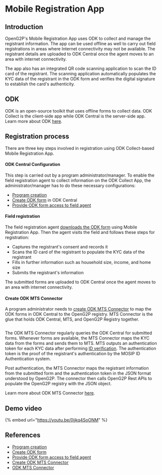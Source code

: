 # Mobile Registration App

## Introduction

OpenG2P's Mobile Registration App uses ODK to collect and manage the registrant information. The app can be used offline as well to carry out field registrations in areas where Internet connectivity may not be available. The registrant details are uploaded to ODK Central once the agent moves to an area with internet connectivity.

The app also has an integrated QR code scanning application to scan the ID card of the registrant. The scanning application automatically populates the KYC data of the registrant in the ODK form and verifies the digital signature to establish the card's authenticity.&#x20;

## ODK

ODK is an open-source toolkit that uses offline forms to collect data. ODK Collect is the client-side app while ODK Central is the server-side app. Learn more about ODK [here](https://docs.getodk.org/).

## Registration process

There are three key steps involved in registration using ODK Collect-based Mobile Registration App.

#### ODK Central Configuration

This step is carried out by a program administrator/manager. To enable the field registration agent to collect information on the ODK Collect App, the administrator/manager has to do these necessary configurations:

* [Program creation](../../guides/user-guides/create-a-program.md)
* [Create ODK form](../../guides/user-guides/create-odk-form.md) in ODK Central
* [Provide ODK form access to field agent](../../guides/user-guides/provide-form-access-to-field-agent.md)

#### Field registration

The field registration agent [downloads the ODK form](../../guides/user-guides/download-form-on-odk-collect.md) using Mobile Registration App. Then the agent visits the field and follows these steps for registration:

* Captures the registrant's consent and records it
* Scans the ID card of the registrant to populate the KYC data of the registrant
* Fills in further information such as household size, income, and home size
* Submits the registrant's information&#x20;

The submitted forms are uploaded to ODK Central once the agent moves to an area with internet connectivity.&#x20;

#### Create ODK MTS Connector

A program administrator needs to [create ODK MTS Connector](../../guides/user-guides/create-mts-connector/create-odk-mts-connector.md) to map the ODK forms in ODK Central to the OpenG2P registry. MTS Connector is the glue that holds ODK Central, MTS, and OpenG2P Registry together.&#x20;

<figure><img src="https://github.com/smita-g2p/openg2p-documentation/raw/a4ff32ed25418396de2b811c2b23e143f233e78b/.gitbook/assets/offline-registration-process.png" alt=""><figcaption></figcaption></figure>

The ODK MTS Connector regularly queries the ODK Central for submitted forms. Whenever forms are available, the MTS Connector maps the KYC data from the forms and sends them to MTS. MTS outputs an authentication token for each KYC data after performing [ID verification](../id-verification.md#registrant-authentication-using-mts). The authentication token is the proof of the registrant's authentication by the MOSIP ID Authentication system.

Post authentication, the MTS Connector maps the registrant information from the submitted form and the authentication token in the JSON format understood by OpenG2P. The connector then calls OpenG2P Rest APIs to populate the OpenG2P registry with the JSON object.

Learn more about ODK MTS Connector [here](../../integrations/integration-with-mosip/mts-connector.md).

## Demo video

{% embed url="https://youtu.be/0jjkq4SoONM" %}

## References

* [Program creation](../../guides/user-guides/create-a-program.md)
* [Create ODK form](../../guides/user-guides/create-odk-form.md)
* [Provide ODK form access to field agent](../../guides/user-guides/provide-form-access-to-field-agent.md)
* [Create ODK MTS Connector](../../guides/user-guides/create-mts-connector/create-odk-mts-connector.md)
* [ODK MTS Connector](../../integrations/integration-with-mosip/mts-connector.md)
